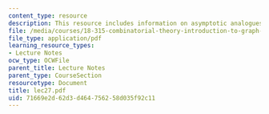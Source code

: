 ```yaml
---
content_type: resource
description: This resource includes information on asymptotic analogues.
file: /media/courses/18-315-combinatorial-theory-introduction-to-graph-theory-extremal-and-enumerative-combinatorics-spring-2005/71669e2d62d3d464756258d035f92c11_lec27.pdf
file_type: application/pdf
learning_resource_types:
- Lecture Notes
ocw_type: OCWFile
parent_title: Lecture Notes
parent_type: CourseSection
resourcetype: Document
title: lec27.pdf
uid: 71669e2d-62d3-d464-7562-58d035f92c11
---
```

